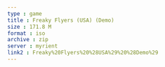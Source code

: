 ```yaml
---
type : game
title : Freaky Flyers (USA) (Demo)
size : 171.8 M
format : iso
archive : zip
server : myrient
link2 : Freaky%20Flyers%20%28USA%29%20%28Demo%29
---
```

